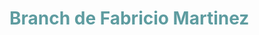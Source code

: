 <h1 style="color: #5e9ca0;">Branch de Fabricio Martinez&nbsp;</h1>
<p>&nbsp;</p>
<div id="gtx-trans" style="position: absolute; left: -25px; top: 27.4167px;">
<div class="gtx-trans-icon">&nbsp;</div>
</div>

